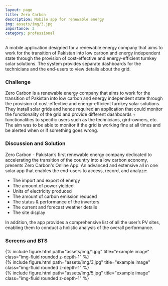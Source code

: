 ```yaml
---
layout: page
title: Zero Carbon
description: Mobile app for renewable energy
img: assets/img/3.jpg
importance: 2
category: professional
---
```


A mobile application designed for a renewable energy company that aims to work for the transition of Pakistan into low carbon and energy independent state through the provision of cost-effective and energy-efficient turnkey solar solutions. The system provides separate dashboards for the technicians and the end-users to view details about the grid.

### Challenge

Zero Carbon is a renewable energy company that aims to work for the transition of Pakistan into low carbon and energy independent state through the provision of cost-effective and energy-efficient turnkey solar solutions. They install solar grids and hence required an application that could monitor the functionality of the grid and provide different dashboards + functionalities to specific users such as the technicians, gird-owners, etc. The aim was to be able to monitor if the grid is working fine at all times and be alerted when or if something goes wrong.

### Discussion and Solution
Zero Carbon - Pakistan’s first renewable energy company dedicated to accelerating the transition of the country into a low carbon economy, presents Zero Carbon's Online App. An advanced and extensive all in one solar app that enables the end-users to access, record, and analyze:

* The import and export of energy
* The amount of power yielded
* Units of electricity produced
* The amount of carbon emission reduced
* The status & performance of the inverters
* The current and forecast weather details
* The site display

In addition, the app provides a comprehensive list of all the user’s PV sites, enabling them to conduct a holistic analysis of the overall performance.

### Screens and BTS

<div class="row">
    <div class="col-sm mt-3 mt-md-0">
        {% include figure.html path="assets/img/1.jpg" title="example image" class="img-fluid rounded z-depth-1" %}
    </div>
    <div class="col-sm mt-3 mt-md-0">
        {% include figure.html path="assets/img/3.jpg" title="example image" class="img-fluid rounded z-depth-1" %}
    </div>
    <div class="col-sm mt-3 mt-md-0">
        {% include figure.html path="assets/img/5.jpg" title="example image" class="img-fluid rounded z-depth-1" %}
    </div>
</div>
